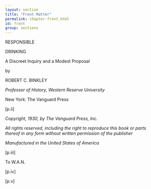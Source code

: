 ```yaml
---
layout: section
title: "Front Matter"
permalink: chapter-front.html
id: front
group: sections
---
```


RESPONSIBLE 

DRINKING 

A Discreet Inquiry and a 
Modest Proposal 

by 

ROBERT C. BINKLEY 

*Professor of History, Western Reserve University* 

New York: The Vanguard Press 

\[p.ii\]

*Copyright, 1930, by The Vanguard Press, Inc.* 

*All rights reserved, including the 
right to reproduce this book or 
parts thereof in any form without written permission of the 
publisher* 

*Manufactured in the United States of America* 

\[p.iii\]

To
W.A.N.

\[p.iv\]

\[p.v\]

